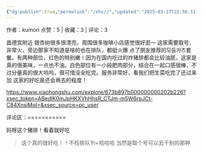 ```yaml
---
{"dg-publish":true,"permalink":"/xhs//","updated":"2025-03-17T22:56:11.808+08:00"}
---
```


作者：kumori
点赞：5   |   收藏：3   |   评论：3

昌德宫附近
银杏树很多很漂亮，周围很多咖啡小店感觉很好逛～
这家需要取号，非常火，旁边那家不知道是啥的也在排队，都挺火爆
点了朋友推荐的모둠카츠套餐。有两种部位，红色的特别嫩！因为在国内吃过的炸猪排都会比较油腻，这家是真的很美味，一点也不油。白色部位有一小段肥肉部分，结合在一起口感很棒，不过分量真的很大呜呜，很可惜没全吃完。服务非常好，看我们把生菜吃完了还过来加
这家的好吃是还会再去的程度！

https://www.xiaohongshu.com/explore/673b897b000000000202b226?xsec_token=ABedlK0mJpHKXVhHhsR_CTJm-m5W6rpJCt-C84XnsjMoI=&xsec_source=pc_user

评论区：===========

妈呀这个猪排！看着就好吃

> 这个真的很好吃！！不枉排队1h+哈哈哈 当然是取个号可以去干别的那种